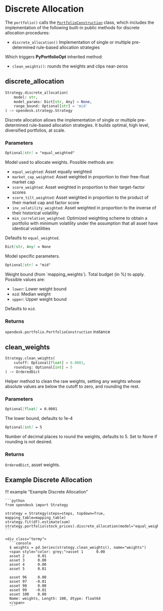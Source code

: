# Discrete Allocation

The `portfolio()` calls the [`PortfolioConstruction`](../../portfolio/index.md) class, which includes the implementation of the following built-in public methods for discrete allocation procedures:

* `discrete_allocation()` Implementation of single or multiple pre-determined rule-based allocation strategies

Which triggers **PyPortfolioOpt** inherited method:

* `clean_weights()`: rounds the weights and clips near-zeros
  
## discrete_allocation

```python
Strategy.discrete_allocation(
    model: str,
    model_params: Dict[str, Any] = None,
    range_bound: Optional[str] = 'mid'
) ‑> opendesk.strategy.Strategy
```

Discrete allocation allows the implementation of single or multiple pre-determined rule-based allocation strategies. It builds optimal, high level, diversified portfolios, at scale. 

### Parameters

``` markdown title="model"
Optional[str] = "equal_weighted"
```
<div class="result" markdown>
Model used to allocate weights. Possible methods are:

* `equal_weighted`: Asset equally weighted
* `market_cap_weighted`: Asset weighted in proportion to their free-float market cap
* `score_weighted`: Asset weighted in proportion to their target-factor scores
* `score_tilt_weighted`: Asset weighted in proportion to the product of their market cap and factor score
* `inv_volatility_weighted`: Asset weighted in proportion to the inverse of their historical volatility
* `min_correlation_weighted`: Optimized weighting scheme to obtain a portfolio with minimum volatility under the assumption that all asset have identical volatilities

Defaults to `equal_weighted`.
</div>

``` markdown title="model_params"
Dict[str, Any] = None
```
<div class="result" markdown>
Model specific parameters.
</div>

``` markdown title="range_bound"
Optional[str] = "mid"
```
<div class="result" markdown>
Weight bound (from `mapping_weights`). Total budget (in %) to apply. Possible values are:

* `lower`: Lower weight bound
* `mid`: Median weight
* `upper`: Upper weight bound

Defaults to `mid`.
</div>

### Returns

`opendesk.portfolio.PortfolioConstruction` instance

## clean_weights

```python
Strategy.clean_weights(
    cutoff: Optional[float] = 0.0001, 
    rounding: Optional[int] = 5
) ‑> OrderedDict
```

Helper method to clean the raw weights, setting any weights whose absolute values are below the cutoff to zero, and rounding the rest.

### Parameters

``` markdown title="cutoff"
Optional[float] = 0.0001
```
<div class="result" markdown>
The lower bound, defaults to 1e-4
</div>

``` markdown title="rounding"
Optional[int] = 5
```
<div class="result" markdown>
Number of decimal places to round the weights, defaults to 5. Set to None if rounding is not desired.
</div>

### Returns

`OrderedDict`, asset weights.

## Example Discrete Allocation
!!! example "Example Discrete Allocation"

    ```python
    from opendesk import Strategy

    strategy = Strategy(steps=steps, topdown=True, mapping_table=mapping_table)
    strategy.fit(df).estimate(sum)
    strategy.portfolio(stock_prices).discrete_allocation(model="equal_weighted")
    ```

    <div class="termy">
      ```console
      $ weights = pd.Series(strategy.clean_weights(), name="weights")
      <span style="color: grey;">asset 1      0.00
      asset 2      0.01
      asset 3      0.00
      asset 4      0.00
      asset 5      0.01

      asset 96     0.00
      asset 97    -0.01
      asset 98     0.00
      asset 99    -0.01
      asset 100    0.00
      Name: weights, Length: 100, dtype: float64
      </span>
      ```

